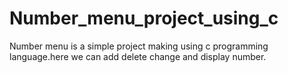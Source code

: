 # Number_menu_project_using_c
Number menu is a simple project  making using c programming language.here we can add delete change and display number.
